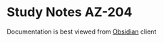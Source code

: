 
# Study Notes AZ-204

Documentation is best viewed from [Obsidian](https://help.obsidian.md/Getting+started/Download+and+install+Obsidian) client 








